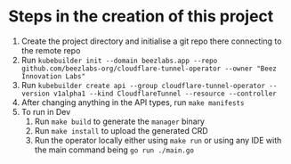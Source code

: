 # Steps in the creation of this project
1. Create the project directory and initialise a git repo there connecting to the remote repo
2. Run `kubebuilder init --domain beezlabs.app --repo github.com/beezlabs-org/cloudflare-tunnel-operator --owner "Beez Innovation Labs"`
3. Run `kubebuilder create api --group cloudflare-tunnel-operator --version v1alpha1 --kind CloudflareTunnel --resource --controller`
4. After changing anything in the API types, run `make manifests`
5. To run in Dev
   1. Run `make build` to generate the `manager` binary
   2. Run `make install` to upload the generated CRD
   3. Run the operator locally either using `make run` or using any IDE with the main command being `go run ./main.go`
